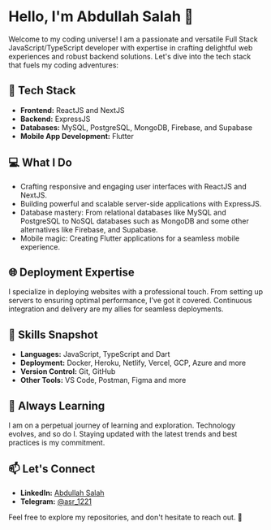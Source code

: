 # Hello, I'm Abdullah Salah 👋

Welcome to my coding universe! I am a passionate and versatile Full Stack JavaScript/TypeScript developer with expertise in crafting delightful web experiences and robust backend solutions. Let's dive into the tech stack that fuels my coding adventures:

## 🚀 Tech Stack
- **Frontend:** ReactJS and NextJS
- **Backend:** ExpressJS
- **Databases:** MySQL, PostgreSQL, MongoDB, Firebase, and Supabase
- **Mobile App Development:** Flutter

## 💻 What I Do
- Crafting responsive and engaging user interfaces with ReactJS and NextJS.
- Building powerful and scalable server-side applications with ExpressJS.
- Database mastery: From relational databases like MySQL and PostgreSQL to NoSQL databases such as MongoDB and some other alternatives like Firebase, and Supabase.
- Mobile magic: Creating Flutter applications for a seamless mobile experience.

## 🌐 Deployment Expertise
I specialize in deploying websites with a professional touch. From setting up servers to ensuring optimal performance, I've got it covered. Continuous integration and delivery are my allies for seamless deployments.

## 🚀 Skills Snapshot
- **Languages:** JavaScript, TypeScript and Dart
- **Deployment:** Docker, Heroku, Netlify, Vercel, GCP, Azure and more
- **Version Control:** Git, GitHub
- **Other Tools:** VS Code, Postman, Figma and more

## 🌱 Always Learning
I am on a perpetual journey of learning and exploration. Technology evolves, and so do I. Staying updated with the latest trends and best practices is my commitment.

## 📫 Let's Connect
- **LinkedIn:** [Abdullah Salah](https://www.linkedin.com/in/abdullah-salah-29209b235)
- **Telegram:** [@asr_1221](https://t.me/asr_1221)

Feel free to explore my repositories, and don't hesitate to reach out. 🚀
